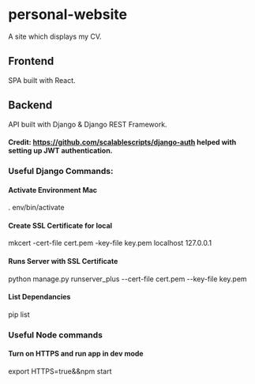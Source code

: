 # personal-website
A site which displays my CV.

## Frontend
SPA built with React.

## Backend
API built with Django & Django REST Framework.

#### Credit: https://github.com/scalablescripts/django-auth helped with setting up JWT authentication.

### Useful Django Commands: 

#### Activate Environment Mac
. env/bin/activate

#### Create SSL Certificate for local
mkcert -cert-file cert.pem -key-file key.pem localhost 127.0.0.1

#### Runs Server with SSL Certificate
python manage.py runserver_plus --cert-file cert.pem --key-file key.pem

#### List Dependancies
pip list

### Useful Node commands

#### Turn on HTTPS and run app in dev mode
export HTTPS=true&&npm start
